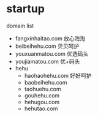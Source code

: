 # startup

domain list

- fangxinhaitao.com 放心海淘
- beibeihehu.com 贝贝呵护
- youxuanmatou.com 优选码头
- youjiamatou.com 优+码头
- hehu
  - haohaohehu.com 好好呵护
  - baobeihehu.com
  - taohuehu.com
  - gouhehu.com
  - hehugou.com
  - hehutao.com
